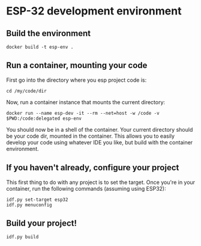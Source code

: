 # ESP-32 development environment

## Build the environment

    docker build -t esp-env .

## Run a container, mounting your code

First go into the directory where you esp project code is:

    cd /my/code/dir

Now, run a container instance that mounts the current directory:

    docker run --name esp-dev -it --rm --net=host -w /code -v $PWD:/code:delegated esp-env

You should now be in a shell of the container. Your current directory should be your code dir, mounted in the container. This allows you to easily develop your code using whatever IDE you like, but build with the container environment.

## If you haven't already, configure your project

This first thing to do with any project is to set the target. Once you're in your container, run the following commands (assuming using ESP32):

    idf.py set-target esp32
    idf.py menuconfig

## Build your project!

    idf.py build
